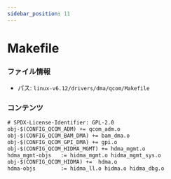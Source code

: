 ```yaml
---
sidebar_position: 11
---
```

# Makefile

### ファイル情報

- パス: `linux-v6.12/drivers/dma/qcom/Makefile`

### コンテンツ

```txt
# SPDX-License-Identifier: GPL-2.0
obj-$(CONFIG_QCOM_ADM) += qcom_adm.o
obj-$(CONFIG_QCOM_BAM_DMA) += bam_dma.o
obj-$(CONFIG_QCOM_GPI_DMA) += gpi.o
obj-$(CONFIG_QCOM_HIDMA_MGMT) += hdma_mgmt.o
hdma_mgmt-objs	 := hidma_mgmt.o hidma_mgmt_sys.o
obj-$(CONFIG_QCOM_HIDMA) +=  hdma.o
hdma-objs        := hidma_ll.o hidma.o hidma_dbg.o

```
